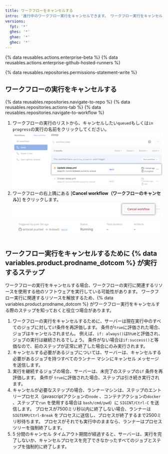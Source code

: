 ```yaml
---
title: ワークフローをキャンセルする
intro: '進行中のワークフロー実行をキャンセルできます。 ワークフロー実行をキャンセルすると、{% data variables.product.prodname_dotcom %} はそのワークフローの一部であるすべてのジョブとステップをキャンセルします。'
versions:
  fpt: '*'
  ghes: '*'
  ghae: '*'
  ghec: '*'
---
```


{% data reusables.actions.enterprise-beta %}
{% data reusables.actions.enterprise-github-hosted-runners %}

{% data reusables.repositories.permissions-statement-write %}

## ワークフローの実行をキャンセルする

{% data reusables.repositories.navigate-to-repo %}
{% data reusables.repositories.actions-tab %}
{% data reusables.repositories.navigate-to-workflow %}
1. ワークフローの実行のリストから、キャンセルしたい`queued`もしくは`in progress`の実行の名前をクリックしてください。 ![ワークフローの実行の名前](/assets/images/help/repository/in-progress-run.png)
1. ワークフローの右上隅にある [**Cancel workflow（ワークフローのキャンセル）**] をクリックします。 ![[Cancel check suite] ボタン](/assets/images/help/repository/cancel-check-suite-updated.png)

## ワークフロー実行をキャンセルするために {% data variables.product.prodname_dotcom %} が実行するステップ

ワークフローの実行をキャンセルする場合、ワークフローの実行に関連するリソースを使用する他のソフトウェアを実行している可能性があります。 ワークフロー実行に関連するリソースを解放するため、{% data variables.product.prodname_dotcom %} がワークフロー実行をキャンセルする際のステップを知っておくと役立つ場合があります。

1. ワークフローの実行をキャンセルするために、サーバーは現在実行中のすべてのジョブに対して`if`条件を再評価します。 条件が`true`に評価された場合、ジョブはキャンセルされません。 例えば、`if: always()`はtrueと評価され、ジョブの実行は継続されるでしょう。 条件がない場合は`if:success()`と等価なので、前のステップが正常に終了した場合にのみ実行されます。
2. キャンセルする必要があるジョブについては、サーバーは、キャンセルする必要があるジョブを持つすべてのランナー マシンにキャンセル メッセージを送信します。
3. 実行を継続するジョブの場合、サーバーは、未完了のステップの`if` 条件を再評価します。 条件が `true`に評価された場合、ステップは引き続き実行されます。
4. キャンセルが必要なステップの場合、ランナーマシンは、ステップのエントリープロセス（javascriptアクションの`node` 、コンテナアクションの`docker` 、ステップで`run` を使用する場合は `bash/cmd/pwd`）に `SIGINT/Ctrl-C` を送信します。 プロセスが7500ミリ秒以内に終了しない場合、ランナーは `SIGTERM/Ctrl-Break` をプロセスに送信し、プロセスが終了するまで2500ミリ秒待ちます。 プロセスがそれでも実行中のままなら、ランナーはプロセスツリーを強制終了します。
5. 5 分間のキャンセル タイムアウト期間が経過すると、サーバーは、実行を完了しないか、キャンセルプロセスを完了できなかったすべてのジョブとステップを強制的に終了します。
